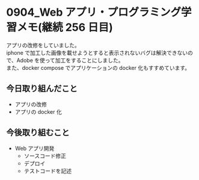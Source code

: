# 0904_Web アプリ・プログラミング学習メモ(継続 256 日目)

アプリの改修をしていました。  
iphone で加工した画像を載せようとすると表示されないバグは解決できないので、Adobe を使って加工をすることにしました。  
また、docker compose でアプリケーションの docker 化もすすめています。

## 今日取り組んだこと

- アプリの改修
- アプリの docker 化

## 今後取り組むこと

- Web アプリ開発
  - ソースコード修正
  - デプロイ
  - テストコードを記述
